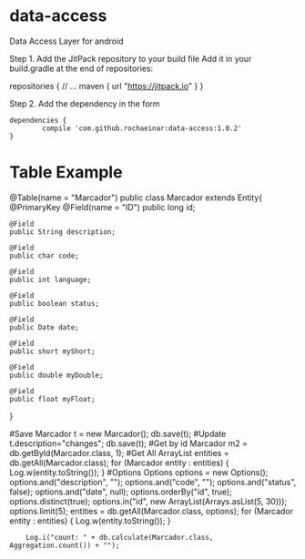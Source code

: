 # data-access
Data Access Layer for android

Step 1. Add the JitPack repository to your build file
Add it in your build.gradle at the end of repositories:

 repositories {
        // ...
        maven { url "https://jitpack.io" }
    }
    
Step 2. Add the dependency in the form

	dependencies {
	        compile 'com.github.rochaeinar:data-access:1.0.2'
	}
	
# Table Example
@Table(name = "Marcador") 
public class Marcador extends Entity{ 
    @PrimaryKey
    @Field(name = "ID")
    public long id;

    @Field
    public String description;

    @Field
    public char code;

    @Field
    public int language;

    @Field
    public boolean status;

    @Field
    public Date date;

    @Field
    public short myShort;

    @Field
    public double myDouble;

    @Field
    public float myFloat;
}

#Save
	Marcador t = new Marcador();
	db.save(t);
#Update
	t.description="changes";
	db.save(t);
#Get by id
	Marcador m2 = db.getById(Marcador.class, 1);
#Get All
	ArrayList<Marcador> entities = db.getAll(Marcador.class);
        for (Marcador entity : entities) {
            Log.w(entity.toString());
        }
#Options
        Options options = new Options();
        options.and("description", "");
        options.and("code", "");
        options.and("status", false);
        options.and("date", null);
        options.orderBy("id", true);
        options.distinct(true);
        options.in("id", new ArrayList(Arrays.asList(5, 30)));
        options.limit(5);
        entities = db.getAll(Marcador.class, options);
        for (Marcador entity : entities) {
            Log.w(entity.toString());
        }

        Log.i("count: " + db.calculate(Marcador.class, Aggregation.count()) + "");
